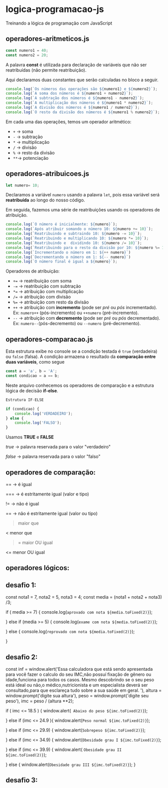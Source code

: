 # logica-programacao-js
Treinando a lógica de programação com JavaScript

## operadores-aritmeticos.js

~~~js
const numero1 = 40;
const numero2 = 20;
~~~

A palavra **const** é utilizada para declaração de variáveis que não ser reatribuídas (não permite reatribuição).

Aqui declaramos duas constantes que serão calculadas no bloco a seguir.

~~~js
console.log(`Os números das operações são ${numero1} e ${numero2}`);
console.log(`A soma dos números é ${numero1 + numero2}`);
console.log(`A subtração dos números é ${numero1 - numero2}`);
console.log(`A multiplicação dos números é ${numero1 * numero2}`);
console.log(`A divisão dos números é ${numero1 / numero2}`);
console.log(`O resto da divisão dos números é ${numero1 % numero2}`);
~~~

Em cada uma das operações, temos um operador aritmético:

* `+` -> soma
* `-` -> subtração
* `*` -> multiplicação
* `/` -> divisão
* `%` -> resto da divisão
* `**`-> potenciação

## operadores-atribuicoes.js

~~~js
let numero= 10;
~~~

Declaramos a variável `numero` usando a palavra `let`, pois essa variável será **reatribuída** ao longo do  nosso código.

Em seguida, fazemos uma série de reatribuições usando os operadores de atribuição.

~~~js
console.log(`O número é inicialmente: ${numero}`);
console.log(`Após atribuir somando o número 10: ${numero += 10}`);
console.log(`Reatribuindo e subtraindo 10: ${numero -= 10}`);
console.log(`Reatribuindo e multiplicando 10: ${numero *= 10}`);
console.log(`Reatribuindo e  dividindo 10: ${numero /= 10}`);
console.log(`Reatribuindo para o resto da divisão por 10: ${numero %= 10}`)
console.log(`Incrementando o número em 1: ${++ numero}`)
console.log(`Decrementando o número em 1: ${-- numero}`)
console.log(`O número final é igual a ${numero}`);
~~~

Operadores de atribuição:

* `+=` -> reatribuição com soma
* `-=` -> reatribuição com subtração
* `*=` -> atribuição com multiplicação
* `/=` -> atribuição com divisão
* `%=` -> atribuição com resto da divisão
* `++` -> atribuição com **incremento** (pode ser *pré* ou *pós* incrementado). Ex: `numero++` (pós-incremento) ou `++numero` (pré-incremento).
* `--` -> atribuição com **decremento** (pode ser *pré* ou *pós* decrementado). Ex: `numero--`(pós-decremento) ou `--numero` (pré-decremento).

## operadores-comparacao.js

Esta estrutura exibe no console se a condição testada é `true` (verdadeira) ou `false` (falsa). A condição armazena o resultado da **comparação entre duas variáveis**, como segue



~~~js 
const a = 'a', b = 'A';
const condicao = a == b;
~~~


Neste arquivo conhecemos os operadores de comparação e a estrutura lógica de decisão **if-else**.

~~~js
Estrutura IF-ELSE

if (condicao) { 
    console.log('VERDADEIRO');
} else {
    console.log('FALSO');
}
~~~

Usamos **TRUE** e **FALSE**

*true* -> palavra reservada para o valor "verdadeiro"

*false*  -> palavra reservada para o valor "falso"



## operadores de comparação:

 == -> é igual

 === -> é estritamente igual (valor e tipo)

 != -> não é igual

 == -> não é estritamente igual (valor ou tipo)

 > maior que

 < menor que

 >= maior OU igual

 <= menor OU igual


 ## operadores lógicos:












 ## desafio 1:
 const  nota1 = 7, nota2 = 5, nota3 = 4;
const media = (nota1 + nota2 + nota3) /3;



if ( media >= 7) {
    console.log(`aprovado com nota ${media.toFixed(2)}`);
   
} else if (media >= 5) {
    console.log(`exame com nota ${media.toFixed(2)}`);
    
} else  {
    console.log(`reprovado com nota ${media.toFixed(2)}`);
    
}


## desafio 2:

const 
      inf = window.alert('Essa calculadora que está sendo apresentada para você fazer o calculo do seu IMC,não possuí fixação de gênero ou idade,funciona para todos os casos. Mesmo descobrindo se o seu peso está ideal ou não,o médico,nutricionista e um especialista deverá ser consultado,para que esclareça tudo sobre a sua saúde em geral. '),
      altura =  window.prompt('digite sua altura'),
      peso = window.prompt('digite seu peso'), 
      imc = peso / (altura **2);

      
if ( imc <= 18.5 ) {
        window.alert(` Abaixo do peso ${imc.toFixed(2)}`);

} else if (imc <= 24.9 ){
    window.alert(`Peso normal ${imc.toFixed(2)}`);

} else if (imc <= 29.9) {
    window.alert(`Sobrepeso ${imc.toFixed(2)}`);

} else if (imc <= 34.9) {
    window.alert(`Obesidade grau I ${imc.toFixed(2)}`);

} else  if (imc <= 39.9) {
    window.alert( `Obesidade grau II ${imc.toFixed(2)}`);

} else  {
    window.alert(`Obesidade grau III ${imc.toFixed(2)}`);
}

## desafio 3:

